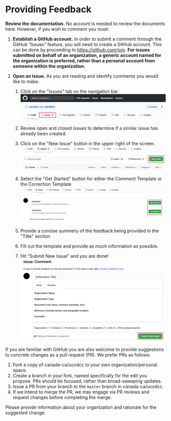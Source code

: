 
# Providing Feedback

**Review the documentation.** No account is needed to review the documents here. However, if you wish to comment you must:

1. **Establish a GitHub account.** In order to submit a comment through the GitHub “Issues” feature, you will need to create a GitHub account. This can be done by proceeding to https://github.com/join. **For issues submitted on behalf of an organization, a generic account named for the organization is preferred, rather than a personal account from someone within the organization.**

2. **Open an issue.** As you are reading and identify comments you would like to make:

    1. Click on the "Issues" tab on the navigation bar.
    ![Issues tab](images/github-issues-tab.png)
    
    2. Review open and closed issues to determine if a similar issue has already been created.

    3. Click on the "New Issue" button in the upper right of the screen.  
    ![Create a new issue](images/github-new-issues.png)
    
    4. Select the "Get Started" button for either the Comment Template or the Correction Template
    ![Select the comment template](images/github-comment-template.png)

    5. Provide a consise summery of the feedback being provided in the "Title" section  

    6. Fill out the template and provide as much information as possible.

    7. Hit “Submit New Issue” and you are done!  
    ![Submit issue](images/github-submit.png)


If you are familiar with GitHub you are also welcome to provide suggestions to concrete changes as a pull request (PR). We prefer PRs as follows:

1. Fork a copy of canada-ca/ucvdcc to your own organization/personal space.
2. Create a branch in your fork, named specifically for the edit you propose. PRs should be focused, rather than broad-sweeping updates.
3. Issue a PR from your branch to the `master` branch in canada-ca/ucvdcc.
4. If we intend to merge the PR, we may engage via PR reviews and request changes before completing the merge.

Please provide information about your organization and rationale for the suggested change.
